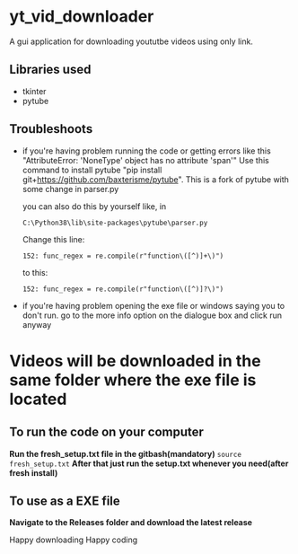 # yt_vid_downloader
A gui application for downloading yoututbe videos using only link.


## Libraries used
- tkinter
- pytube

## Troubleshoots
- if you're having problem running the code or getting errors like this "AttributeError: 'NoneType' object has no attribute 'span'" Use this command to install pytube "pip install git+https://github.com/baxterisme/pytube". This is a fork of pytube with some change in parser.py

  you can also do this by yourself like, in 

  `C:\Python38\lib\site-packages\pytube\parser.py`

  Change this line:

  `152: func_regex = re.compile(r"function\([^)]+\)")`

  to this:

  `152: func_regex = re.compile(r"function\([^)]?\)")`

- if you're having problem opening the exe file or windows saying you to don't run. go to the more info option on the dialogue box and click run anyway

# Videos will be downloaded in the same folder where  the exe file is located

## To run the code on your computer

**Run the fresh_setup.txt file in the gitbash(mandatory)**
`source fresh_setup.txt`
**After that just run the setup.txt whenever you need(after fresh install)**

## To use as a EXE file

**Navigate to the Releases folder and download the latest release**


Happy downloading
Happy coding
